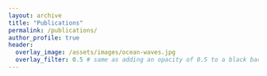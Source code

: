 ```yaml
---
layout: archive
title: "Publications"
permalink: /publications/
author_profile: true
header:
  overlay_image: /assets/images/ocean-waves.jpg
  overlay_filter: 0.5 # same as adding an opacity of 0.5 to a black background
---
```


